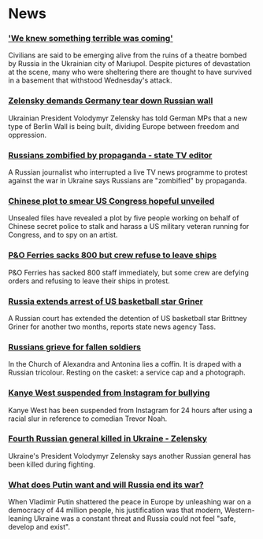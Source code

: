 # News
### ['We knew something terrible was coming'](https://www.bbc.com/news/world-europe-60776929)
Civilians are said to be emerging alive from the ruins of a theatre bombed by Russia in the Ukrainian city of Mariupol. Despite pictures of devastation at the scene, many who were sheltering there are thought to have survived in a basement that withstood Wednesday's attack.
### [Zelensky demands Germany tear down Russian wall](https://www.bbc.com/news/world-europe-60777050)
Ukrainian President Volodymyr Zelensky has told German MPs that a new type of Berlin Wall is being built, dividing Europe between freedom and oppression.
### [Russians zombified by propaganda - state TV editor](https://www.bbc.com/news/world-europe-60778554)
A Russian journalist who interrupted a live TV news programme to protest against the war in Ukraine says Russians are "zombified" by propaganda.
### [Chinese plot to smear US Congress hopeful unveiled](https://www.bbc.com/news/60773595)
Unsealed files have revealed a plot by five people working on behalf of Chinese secret police to stalk and harass a US military veteran running for Congress, and to spy on an artist.
### [P&O Ferries sacks 800 but crew refuse to leave ships](https://www.bbc.com/news/business-60779001)
P&O Ferries has sacked 800 staff immediately, but some crew are defying orders and refusing to leave their ships in protest. 
### [Russia extends arrest of US basketball star Griner](https://www.bbc.com/news/world-us-canada-60781704)
A Russian court has extended the detention of US basketball star Brittney Griner for another two months, reports state news agency Tass.
### [Russians grieve for fallen soldiers](https://www.bbc.com/news/world-europe-60769509)
In the Church of Alexandra and Antonina lies a coffin. It is draped with a Russian tricolour. Resting on the casket: a service cap and a photograph.
### [Kanye West suspended from Instagram for bullying](https://www.bbc.com/news/newsbeat-60777185)
Kanye West has been suspended from Instagram for 24 hours after using a racial slur in reference to comedian Trevor Noah.
### [Fourth Russian general killed in Ukraine - Zelensky](https://www.bbc.com/news/world-europe-60767664)
Ukraine's President Volodymyr Zelensky says another Russian general has been killed during fighting. 
### [What does Putin want and will Russia end its war?](https://www.bbc.com/news/world-europe-56720589)
When Vladimir Putin shattered the peace in Europe by unleashing war on a democracy of 44 million people, his justification was that modern, Western-leaning Ukraine was a constant threat and Russia could not feel "safe, develop and exist".
